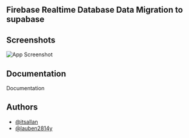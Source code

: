 
## Firebase Realtime Database Data Migration to supabase
## Screenshots

![App Screenshot](https://via.placeholder.com/468x300?text=App+Screenshot+Here)


## Documentation

Documentation


## Authors

- [@itsallan](https://github.com/itsallan)
- [@lauben2814y](https://github.com/lauben2814y)

